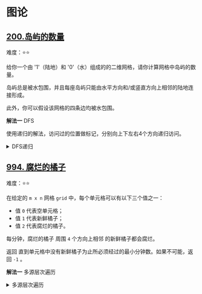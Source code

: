 # 图论

## [200.岛屿的数量](https://leetcode.cn/problems/number-of-islands)

难度：⭐️⭐️

给你一个由 '1'（陆地）和 '0'（水）组成的的二维网格，请你计算网格中岛屿的数量。

岛屿总是被水包围，并且每座岛屿只能由水平方向和/或竖直方向上相邻的陆地连接形成。

此外，你可以假设该网格的四条边均被水包围。

**解法一** DFS

使用递归的解法，访问过的位置做标记，分别向上下左右4个方向递归访问。

<details>
  <summary>DFS递归</summary>

  ```java
  public int numIslands(char[][] grid) {
        int count = 0;
        for (int i = 0; i < grid.length; i++) {
            for (int j =0; j < grid[i].length; j++) {
                if (grid[i][j] == '1') {
                    count++;
                    dfs(grid, i, j);
                }
            }
        }
        return count;
    }

    private void dfs(char[][] grid, int r, int c) {
        if (r < 0 || r >= grid.length || c < 0 || c >= grid[0].length) {
            return;
        }
        if (grid[r][c] != '1') {
            return;
        }
        grid[r][c] = '2';
        dfs(grid, r - 1, c);
        dfs(grid, r, c + 1);
        dfs(grid, r + 1, c);
        dfs(grid, r, c - 1);
    }
  ```
</details>

## [994. 腐烂的橘子](https://leetcode.cn/problems/rotting-oranges)

难度：⭐️⭐️

在给定的 `m x n` 网格 `grid` 中，每个单元格可以有以下三个值之一：

- 值 `0` 代表空单元格；
- 值 `1` 代表新鲜橘子；
- 值 `2` 代表腐烂的橘子。

每分钟，腐烂的橘子 周围 `4` 个方向上相邻 的新鲜橘子都会腐烂。

返回 直到单元格中没有新鲜橘子为止所必须经过的最小分钟数。如果不可能，返回 `-1` 。

**解法一** 多源层次遍历

<details>
  <summary>多源层次遍历</summary>

  ```java
    public int orangesRotting(int[][] grid) {
        int m = grid.length;
        int n = grid[0].length;
        Queue<int[]> queue = new LinkedList<>();
        int count = 0;
        for (int i = 0; i < m; i++) {
            for (int j = 0; j < n; j++) {
                if (grid[i][j] == 2) {
                    queue.offer(new int[]{i, j});
                } else if (grid[i][j] == 1) {
                    count++;
                }
            }
        }
        int ans = 0;
        while (!queue.isEmpty()) {
            int size = queue.size();
            int depth = 0;
            for (int index = 0; index < size; index++) {
                int[] pos = queue.poll();
                int i = pos[0];
                int j = pos[1];
                // left
                if (i > 0 && grid[i - 1][j] == 1) {
                    grid[i - 1][j] = 2;
                    depth = 1;
                    queue.offer(new int[]{ i - 1, j});
                    count--;
                }
                // top
                if (j > 0 && grid[i][j - 1] == 1) {
                    grid[i][j - 1] = 2;
                    depth = 1;
                    queue.offer(new int[]{i, j - 1});
                    count--;
                }
                
                // right
                if (i < m - 1 && grid[i + 1][j] == 1) {
                    grid[i + 1][j] = 2;
                    depth = 1;
                    queue.offer(new int[]{i + 1, j});
                    count--;
                }
                // bottom
                if (j < n - 1 && grid[i][j + 1] == 1) {
                    grid[i][j + 1] = 2;
                    depth = 1;
                    queue.offer(new int[]{i, j + 1});
                    count--;
                }
            }
            ans += depth;
        }
        if (count > 0) {
            return -1;
        }
        return ans;
    }
  ```
</details>
